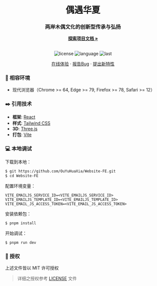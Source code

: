 <h1 align="center">偶遇华夏</h1>
<div align="center">
  <h3>两岸木偶文化的创新型传承与弘扬</h3>
  <a href="https://github.com/OuYuHuaXia/Website-FE"><strong>探索项目文档 »</strong></a>
  <br />
  <br />
  
  ![license](https://img.shields.io/github/license/OuYuHuaXia/Website-FE)
  ![language](https://img.shields.io/github/languages/top/OuYuHuaXia/Website-FE)
  ![last](https://img.shields.io/github/last-commit/OuYuHuaXia/Website-FE)
  
  <a href="https://muxi-bar.vercel.app/" target="_blank">在线体验</a>
  ·
  <a href="https://github.com/OuYuHuaXia/Website-FE/issues">报告Bug</a>
  ·
  <a href="https://github.com/OuYuHuaXia/Website-FE/issues">提出新特性</a>
</div>

### 🎯 相容环境

- 现代浏览器（Chrome >= 64, Edge >= 79, Firefox >= 78, Safari >= 12）

### ✒️ 引用技术

- **框架**: [React](https://react.dev/)
- **样式**: [Tailwind CSS](https://www.tailwindcss.cn/)
- **3D**: [Three.js](https://threejs.org/)
- **打包**: [Vite](https://vitejs.dev/)

### 💻 本地调试

下载到本地：
```bash
$ git https://github.com/OuYuHuaXia/Website-FE.git
$ cd Website-FE
```

配置环境变量：
```env
VITE_EMAILJS_SERVICE_ID=<VITE_EMAILJS_SERVICE_ID>
VITE_EMAILJS_TEMPLATE_ID=<VITE_EMAILJS_TEMPLATE_ID>
VITE_EMAIL_JS_ACCESS_TOKEN=<VITE_EMAIL_JS_ACCESS_TOKEN>
```

安装依赖包：
```bash
$ pnpm install
```

开始调试：
```bash
$ pnpm run dev
```

### 📝 授权

上述文件皆以 MIT 许可授权
> 详细之授权参考 [LICENSE](LICENSE) 文件
